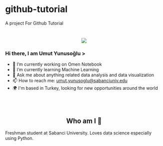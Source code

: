 # github-tutorial
A project For Github Tutorial

<h1 align="center">
  <a href="https://git.io/typing-svg">
    <img src="https://readme-typing-svg.herokuapp.com/?lines=Hello!+👋;I+am+Umut+Yunusoğlu&center=true&size=25">
  </a>
</h1>

### Hi there, I am Umut Yunusoğlu >

- 🔭 I’m currently working on Omen Notebook
- 🌱 I’m currently learning Machine Learning
- 💬 Ask me about anything related data analysis and data visualization
- 📫 How to reach me: umut.yunusoglu@sabanciuniv.edu
- 🌍 I'm based in Turkey, looking for new opportunities around the world

<br></br>

<h2 align="center">
Who am I 👀 
</h2>
Freshman student at Sabanci University. Loves data science especially using Python.  
</p>
<center>
<br>


</div>  
